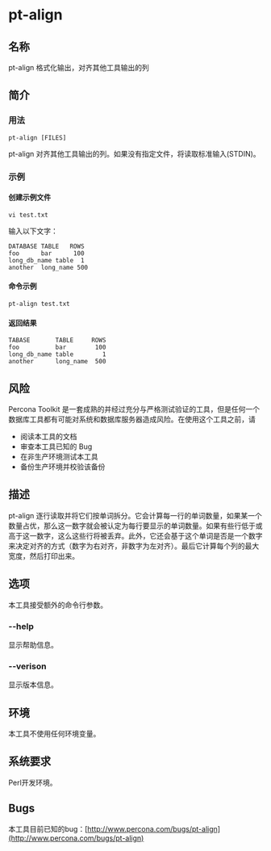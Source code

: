 # pt-align

## 名称

pt-align 格式化输出，对齐其他工具输出的列

## 简介

### 用法
```
pt-align [FILES]
```
pt-align 对齐其他工具输出的列。如果没有指定文件，将读取标准输入(STDIN)。

### 示例
#### 创建示例文件
```
vi test.txt
```
输入以下文字：
```
DATABASE TABLE   ROWS
foo      bar      100
long_db_name table  1
another  long_name 500
```
#### 命令示例
```
pt-align test.txt
```
#### 返回结果
```
TABASE       TABLE     ROWS
foo          bar        100
long_db_name table        1
another      long_name  500
```

## 风险

Percona Toolkit 是一套成熟的并经过充分与严格测试验证的工具，但是任何一个数据库工具都有可能对系统和数据库服务器造成风险。在使用这个工具之前，请
* 阅读本工具的文档
* 审查本工具已知的 Bug
* 在非生产环境测试本工具
* 备份生产环境并校验该备份

## 描述

pt-align 逐行读取并将它们按单词拆分。它会计算每一行的单词数量，如果某一个数量占优，那么这一数字就会被认定为每行要显示的单词数量。如果有些行低于或高于这一数字，这么这些行将被丢弃。此外，它还会基于这个单词是否是一个数字来决定对齐的方式（数字为右对齐，非数字为左对齐）。最后它计算每个列的最大宽度，然后打印出来。

## 选项

本工具接受额外的命令行参数。

### --help
显示帮助信息。

### --verison
显示版本信息。

## 环境
本工具不使用任何环境变量。
## 系统要求

Perl开发环境。
## Bugs

本工具目前已知的bug：[http://www.percona.com/bugs/pt-align](http://www.percona.com/bugs/pt-align)